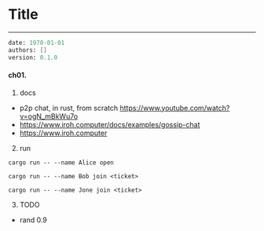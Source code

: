 # Title
---
```meta
date: 1970-01-01
authors: []
version: 0.1.0
```


#### ch01. 
1. docs
- p2p chat, in rust, from scratch https://www.youtube.com/watch?v=ogN_mBkWu7o
- https://www.iroh.computer/docs/examples/gossip-chat
- https://www.iroh.computer

2. run
```
cargo run -- --name Alice open

cargo run -- --name Bob join <ticket>

cargo run -- --name Jone join <ticket>
```

3. TODO
- rand 0.9
